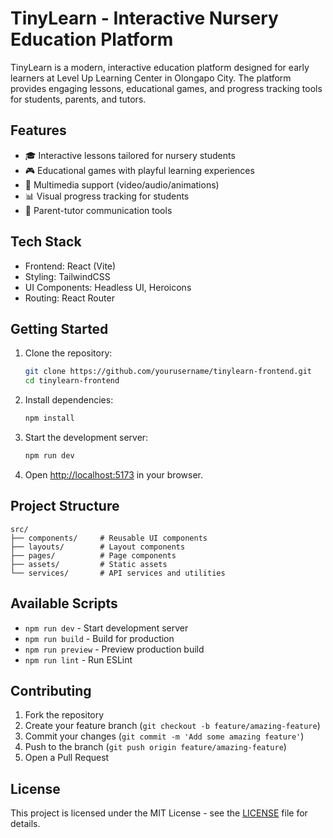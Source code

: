 # TinyLearn - Interactive Nursery Education Platform

TinyLearn is a modern, interactive education platform designed for early learners at Level Up Learning Center in Olongapo City. The platform provides engaging lessons, educational games, and progress tracking tools for students, parents, and tutors.

## Features

- 🎓 Interactive lessons tailored for nursery students
- 🎮 Educational games with playful learning experiences
- 📱 Multimedia support (video/audio/animations)
- 📊 Visual progress tracking for students
- 👥 Parent-tutor communication tools

## Tech Stack

- Frontend: React (Vite)
- Styling: TailwindCSS
- UI Components: Headless UI, Heroicons
- Routing: React Router

## Getting Started

1. Clone the repository:
   ```bash
   git clone https://github.com/yourusername/tinylearn-frontend.git
   cd tinylearn-frontend
   ```

2. Install dependencies:
   ```bash
   npm install
   ```

3. Start the development server:
   ```bash
   npm run dev
   ```

4. Open [http://localhost:5173](http://localhost:5173) in your browser.

## Project Structure

```
src/
├── components/     # Reusable UI components
├── layouts/        # Layout components
├── pages/          # Page components
├── assets/         # Static assets
└── services/       # API services and utilities
```

## Available Scripts

- `npm run dev` - Start development server
- `npm run build` - Build for production
- `npm run preview` - Preview production build
- `npm run lint` - Run ESLint

## Contributing

1. Fork the repository
2. Create your feature branch (`git checkout -b feature/amazing-feature`)
3. Commit your changes (`git commit -m 'Add some amazing feature'`)
4. Push to the branch (`git push origin feature/amazing-feature`)
5. Open a Pull Request

## License

This project is licensed under the MIT License - see the [LICENSE](LICENSE) file for details.
